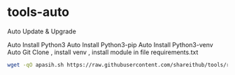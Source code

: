 # tools-auto

Auto Update & Upgrade

Auto Install Python3
Auto Install Python3-pip
Auto Install Python3-venv
Auto Git Clone , install venv , install module in file requirements.txt

```sh
wget -qO apasih.sh https://raw.githubusercontent.com/shareithub/tools/refs/heads/main/apasih.sh && bash apasih.sh
```
